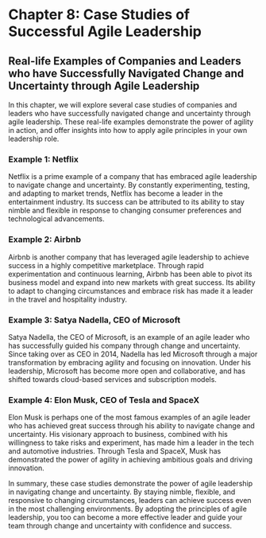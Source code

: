 Chapter 8: Case Studies of Successful Agile Leadership
======================================================

Real-life Examples of Companies and Leaders who have Successfully Navigated Change and Uncertainty through Agile Leadership
---------------------------------------------------------------------------------------------------------------------------

In this chapter, we will explore several case studies of companies and leaders who have successfully navigated change and uncertainty through agile leadership. These real-life examples demonstrate the power of agility in action, and offer insights into how to apply agile principles in your own leadership role.

### Example 1: Netflix

Netflix is a prime example of a company that has embraced agile leadership to navigate change and uncertainty. By constantly experimenting, testing, and adapting to market trends, Netflix has become a leader in the entertainment industry. Its success can be attributed to its ability to stay nimble and flexible in response to changing consumer preferences and technological advancements.

### Example 2: Airbnb

Airbnb is another company that has leveraged agile leadership to achieve success in a highly competitive marketplace. Through rapid experimentation and continuous learning, Airbnb has been able to pivot its business model and expand into new markets with great success. Its ability to adapt to changing circumstances and embrace risk has made it a leader in the travel and hospitality industry.

### Example 3: Satya Nadella, CEO of Microsoft

Satya Nadella, the CEO of Microsoft, is an example of an agile leader who has successfully guided his company through change and uncertainty. Since taking over as CEO in 2014, Nadella has led Microsoft through a major transformation by embracing agility and focusing on innovation. Under his leadership, Microsoft has become more open and collaborative, and has shifted towards cloud-based services and subscription models.

### Example 4: Elon Musk, CEO of Tesla and SpaceX

Elon Musk is perhaps one of the most famous examples of an agile leader who has achieved great success through his ability to navigate change and uncertainty. His visionary approach to business, combined with his willingness to take risks and experiment, has made him a leader in the tech and automotive industries. Through Tesla and SpaceX, Musk has demonstrated the power of agility in achieving ambitious goals and driving innovation.

In summary, these case studies demonstrate the power of agile leadership in navigating change and uncertainty. By staying nimble, flexible, and responsive to changing circumstances, leaders can achieve success even in the most challenging environments. By adopting the principles of agile leadership, you too can become a more effective leader and guide your team through change and uncertainty with confidence and success.
